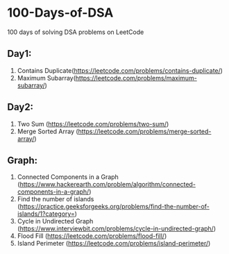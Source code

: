 # 100-Days-of-DSA
100 days of solving DSA problems on LeetCode

## Day1:
1. Contains Duplicate(https://leetcode.com/problems/contains-duplicate/)
2. Maximum Subarray(https://leetcode.com/problems/maximum-subarray/)

## Day2:
1. Two Sum (https://leetcode.com/problems/two-sum/)
2. Merge Sorted Array (https://leetcode.com/problems/merge-sorted-array/)

## Graph:
1. Connected Components in a Graph (https://www.hackerearth.com/problem/algorithm/connected-components-in-a-graph/)
2. Find the number of islands (https://practice.geeksforgeeks.org/problems/find-the-number-of-islands/1?category=)
3. Cycle in Undirected Graph (https://www.interviewbit.com/problems/cycle-in-undirected-graph/)
4. Flood Fill (https://leetcode.com/problems/flood-fill/)
5. Island Perimeter (https://leetcode.com/problems/island-perimeter/)
